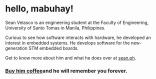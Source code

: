 # hello, mabuhay!

Sean Velasco is an engineering student at the Faculty of Engineering, University of Santo Tomas in Manila, Philippines.

Curious to see how software interacts with hardware, he developed an interest in embedded systems. He develops software for the new-generation STM embedded boards.

Get to know more about him and what he does over at [sean.ph](https://sean.ph).



### **<a href="https://ko-fi.com/seanvelasco" target="_blank">Buy him coffee</a>and he will remember you forever.**
